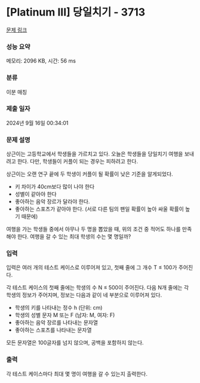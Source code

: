# [Platinum III] 당일치기 - 3713 

[문제 링크](https://www.acmicpc.net/problem/3713) 

### 성능 요약

메모리: 2096 KB, 시간: 56 ms

### 분류

이분 매칭

### 제출 일자

2024년 9월 16일 00:34:01

### 문제 설명

<p>상근이는 고등학교에서 학생들을 가르치고 있다. 오늘은 학생들을 당일치기 여행을 보내려고 한다. 다만, 학생들이 커플이 되는 경우는 피하려고 한다.</p>

<p>상근이는 오랜 연구 끝에 두 학생이 커플이 될 확률이 낮은 기준을 알게되었다.</p>

<ul>
	<li>키 차이가 40cm보다 많이 나야 한다</li>
	<li>성별이 같아야 한다</li>
	<li>좋아하는 음악 장르가 달라야 한다.</li>
	<li>좋아하는 스포츠가 같아야 한다. (서로 다른 팀의 팬일 확률이 높아 싸울 확률이 높기 때문에)</li>
</ul>

<p>여행을 가는 학생들 중에서 아무나 두 명을 뽑았을 때, 위의 조건 중 적어도 하나를 만족해야 한다. 여행을 갈 수 있는 최대 학생의 수는 몇 명일까?</p>

### 입력 

 <p>입력은 여러 개의 테스트 케이스로 이루어져 있고, 첫째 줄에 그 개수 T ≤ 100가 주어진다.</p>

<p>각 테스트 케이스의 첫째 줄에는 학생의 수 N ≤ 500이 주어진다. 다음 N개 줄에는 각 학생의 정보가 주어지며, 정보는 다음과 같이 네 부분으로 이루어져 있다.</p>

<ul>
	<li>학생의 키를 나타내는 정수 h (단위: cm)</li>
	<li>학생의 성별 문자 M 또는 F (남자: M, 여자: F)</li>
	<li>좋아하는 음악 장르를 나타내는 문자열</li>
	<li>좋아하는 스포츠를 나타내는 문자열</li>
</ul>

<p>모든 문자열은 100글자를 넘지 않으며, 공백을 포함하지 않는다.</p>

### 출력 

 <p>각 테스트 케이스마다 최대 몇 명이 여행을 갈 수 있는지 출력한다.</p>

